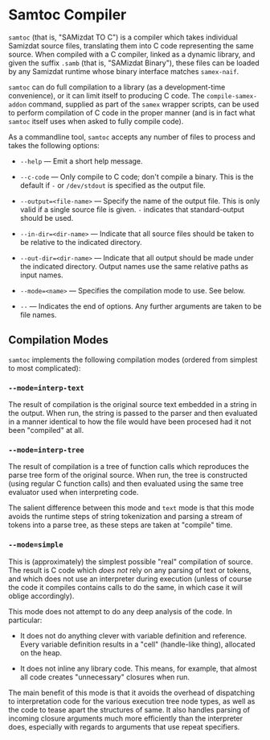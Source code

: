 Samtoc Compiler
===============

`samtoc` (that is, "SAMizdat TO C") is a compiler which takes individual
Samizdat source files, translating them into C code representing the same
source. When compiled with a C compiler, linked as a dynamic library, and
given the suffix `.samb` (that is, "SAMizdat Binary"), these files can be
loaded by any Samizdat runtime whose binary interface matches `samex-naif`.

`samtoc` can do full compilation to a library (as a development-time
convenience), or it can limit itself to producing C code. The
`compile-samex-addon` command, supplied as part of the `samex` wrapper
scripts, can be used to perform compilation of C code in the proper manner
(and is in fact what `samtoc` itself uses when asked to fully compile code).

As a commandline tool, `samtoc` accepts any number of files to process and
takes the following options:

* `--help` &mdash; Emit a short help message.

* `--c-code` &mdash; Only compile to C code; don't compile a binary. This is
  the default if `-` or `/dev/stdout` is specified as the output file.

* `--output=<file-name>` &mdash; Specify the name of the output file. This is
  only valid if a single source file is given. `-` indicates that
  standard-output should be used.

* `--in-dir=<dir-name>` &mdash; Indicate that all source files should be taken
  to be relative to the indicated directory.

* `--out-dir=<dir-name>` &mdash; Indicate that all output should be made
  under the indicated directory. Output names use the same relative paths as
  input names.

* `--mode=<name>` &mdash; Specifies the compilation mode to use. See below.

* `--` &mdash; Indicates the end of options. Any further arguments are taken
  to be file names.

Compilation Modes
-----------------

`samtoc` implements the following compilation modes (ordered from simplest
to most complicated):

### `--mode=interp-text`

The result of compilation is the original source text embedded in
a string in the output. When run, the string is passed to the parser and
then evaluated in a manner identical to how the file would have been procesed
had it not been "compiled" at all.

### `--mode=interp-tree`

The result of compilation is a tree of function calls which reproduces the
parse tree form of the original source. When run, the tree is constructed
(using regular C function calls) and then evaluated using the same tree
evaluator used when interpreting code.

The salient difference between this mode and `text` mode is that this mode
avoids the runtime steps of string tokenization and parsing a stream of tokens
into a parse tree, as these steps are taken at "compile" time.

### `--mode=simple`

This is (approximately) the simplest possible "real" compilation of source.
The result is C code which *does not* rely on any parsing of text or tokens,
and which does not use an interpreter during execution (unless of course
the code it compiles contains calls to do the same, in which case it will
oblige accordingly).

This mode does not attempt to do any deep analysis of the code. In particular:

* It does not do anything clever with variable definition and reference.
  Every variable definition results in a "cell" (handle-like thing), allocated
  on the heap.

* It does not inline any library code. This means, for example, that almost
  all code creates "unnecessary" closures when run.

The main benefit of this mode is that it avoids the overhead of dispatching
to interpretation code for the various execution tree node types, as well as
the code to tease apart the structures of same. It also handles parsing
of incoming closure arguments much more efficiently than the interpreter
does, especially with regards to arguments that use repeat specifiers.
